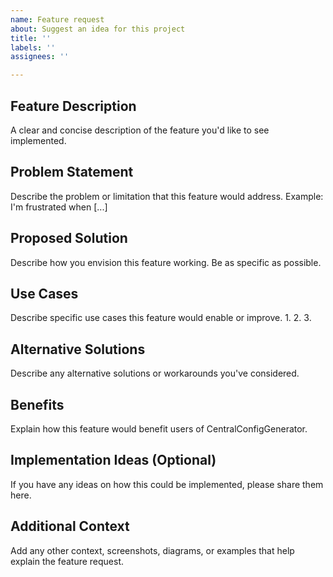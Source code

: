 ```yaml
---
name: Feature request
about: Suggest an idea for this project
title: ''
labels: ''
assignees: ''

---
```


## Feature Description
A clear and concise description of the feature you'd like to see implemented.

## Problem Statement
Describe the problem or limitation that this feature would address.
Example: I'm frustrated when [...]

## Proposed Solution
Describe how you envision this feature working. Be as specific as possible.

## Use Cases
Describe specific use cases this feature would enable or improve.
1. 
2. 
3. 

## Alternative Solutions
Describe any alternative solutions or workarounds you've considered.

## Benefits
Explain how this feature would benefit users of CentralConfigGenerator.

## Implementation Ideas (Optional)
If you have any ideas on how this could be implemented, please share them here.

## Additional Context
Add any other context, screenshots, diagrams, or examples that help explain the feature request.
